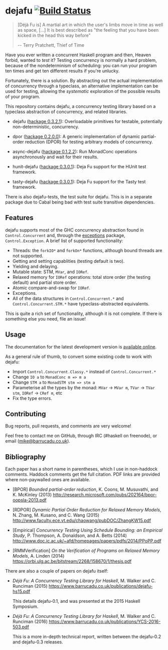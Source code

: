 dejafu [![Build Status][build-status]][build-log]
======

[build-status]: https://travis-ci.org/barrucadu/dejafu.svg?branch=master
[build-log]:    https://travis-ci.org/barrucadu/dejafu

> [Déjà Fu is] A martial art in which the user's limbs move in time as
> well as space, […] It is best described as "the feeling that you
> have been kicked in the head this way before"
>
> -- Terry Pratchett, Thief of Time

Have you ever written a concurrent Haskell program and then, Heaven
forbid, wanted to *test* it? Testing concurrency is normally a hard
problem, because of the nondeterminism of scheduling: you can run your
program ten times and get ten different results if you're unlucky.

Fortunately, there is a solution. By abstracting out the actual
implementation of concurrency through a typeclass, an alternative
implementation can be used for testing, allowing the *systematic*
exploration of the possible results of your program.

This repository contains dejafu, a concurrency testing library based
on a typeclass abstraction of concurrency, and related libraries.

- dejafu ([hackage 0.3.2.1][dejafu]): Overloadable primitives for
  testable, potentially non-deterministic, concurrency.

- dpor ([hackage 0.2.0.0][dpor]): A generic implementation of dynamic
  partial-order reduction (DPOR) for testing arbitrary models of
  concurrency.

- async-dejafu ([hackage 0.1.2.2][async]): Run MonadConc operations
  asynchronously and wait for their results.

- hunit-dejafu ([hackage 0.3.0.1][hunit]): Deja Fu support for the
  HUnit test framework.

- tasty-dejafu ([hackage 0.3.0.1][tasty]): Deja Fu support for the
  Tasty test framework.

There is also dejafu-tests, the test suite for dejafu. This is in a
separate package due to Cabal being bad with test suite transitive
dependencies.

[dejafu]: https://hackage.haskell.org/package/dejafu
[dpor]:   https://hackage.haskell.org/package/dpor
[async]:  https://hackage.haskell.org/package/async-dejafu
[hunit]:  https://hackage.haskell.org/package/hunit-dejafu
[tasty]:  https://hackage.haskell.org/package/tasty-dejafu

Features
--------

dejafu supports most of the GHC concurrency abstraction found in
`Control.Concurrent` and, through the [exceptions][] package,
`Control.Exception`. A brief list of supported functionality:

- Threads: the `forkIO*` and `forkOn*` functions, although bound
  threads are not supported.
- Getting and setting capablities (testing default is two).
- Yielding and delaying.
- Mutable state: STM, `MVar`, and `IORef`.
- Relaxed memory for `IORef` operations: total store order (the
  testing default) and partial store order.
- Atomic compare-and-swap for `IORef`.
- Exceptions.
- All of the data structures in `Control.Concurrent.*` and
  `Control.Concurrent.STM.*` have typeclass-abstracted
  equivalents.

This is quite a rich set of functionality, although it is not
complete. If there is something else you need, file an issue!

[exceptions]: https://hackage.haskell.org/package/exceptions

Usage
-----

The documentation for the latest development version is
[available online][docs].

As a general rule of thumb, to convert some existing code to work with
dejafu:

- Import `Control.Concurrent.Classy.*` instead of `Control.Concurrent.*`
- Change `IO a` to `MonadConc m => m a`
- Change `STM a` to `MonadSTM stm => stm a`
- Parameterise all the types by the monad: `MVar` -> `MVar m`, `TVar`
  -> `TVar stm`, `IORef` -> `CRef m`, etc
- Fix the type errors.

[docs]: https://docs.barrucadu.co.uk/dejafu

Contributing
------------

Bug reports, pull requests, and comments are very welcome!

Feel free to contact me on GitHub, through IRC (#haskell on freenode),
or email (mike@barrucadu.co.uk).

Bibliography
------------

Each paper has a short name in parentheses, which I use in non-haddock
comments. Haddock comments get the full citation. PDF links are
provided where non-paywalled ones are available.

- [BPOR] *Bounded partial-order reduction*, K. Coons, M. Musuvathi,
  and K. McKinley (2013)
  http://research.microsoft.com/pubs/202164/bpor-oopsla-2013.pdf

- [RDPOR] *Dynamic Partial Order Reduction for Relaxed Memory Models*,
  N. Zhang, M. Kusano, and C. Wang (2015)
  http://www.faculty.ece.vt.edu/chaowang/pubDOC/ZhangKW15.pdf

- [Empirical] *Concurrency Testing Using Schedule Bounding: an
  Empirical Study*, P. Thompson, A. Donaldson, and A. Betts (2014)
  http://www.doc.ic.ac.uk/~afd/homepages/papers/pdfs/2014/PPoPP.pdf

- [RMMVerification] *On the Verification of Programs on Relaxed Memory
  Models*, A. Linden (2014)
  https://orbi.ulg.ac.be/bitstream/2268/158670/1/thesis.pdf

There are also a couple of papers on dejafu itself:

- *Déjà Fu: A Concurrency Testing Library for Haskell*, M. Walker and
  C. Runciman (2015)
  https://www.barrucadu.co.uk/publications/dejafu-hs15.pdf

  This details dejafu-0.1, and was presented at the 2015 Haskell
  Symposium.

- *Déjà Fu: A Concurrency Testing Library for Haskell*, M. Walker and
  C. Runciman (2016)
  https://www.barrucadu.co.uk/publications/YCS-2016-503.pdf

  This is a more in-depth technical report, written between the
  dejafu-0.2 and dejafu-0.3 releases.
